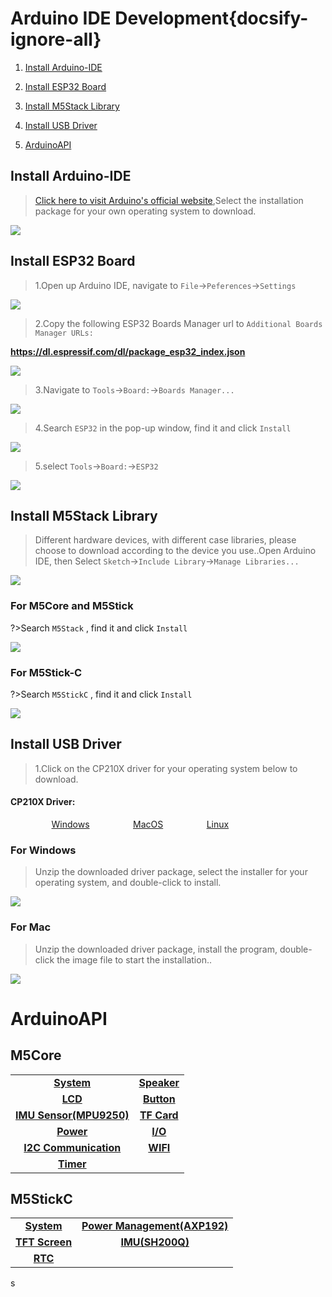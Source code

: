 # Arduino IDE Development{docsify-ignore-all}


1. [Install Arduino-IDE](#Install-Arduino-IDE)

2. [Install ESP32 Board](#Install-ESP32-Board)

3. [Install M5Stack Library](#Install-M5Stack-Library)

4. [Install USB Driver](#Install-USB-Driver)

5. [ArduinoAPI](#ArduinoAPI)

## Install Arduino-IDE


>[Click here to visit Arduino's official website](https://www.arduino.cc/en/Main/Software),Select the installation package for your own operating system to download.


<img src="assets/img/related_documents/Arduino_IDE/Arduino_install.jpg">


## Install ESP32 Board

>1.Open up Arduino IDE, navigate to `File`->`Peferences`->`Settings`

<img src="assets/img/related_documents/Arduino_IDE/Arduino_1.jpg">

>2.Copy the following ESP32 Boards Manager url to `Additional Boards Manager URLs:`

**https://dl.espressif.com/dl/package_esp32_index.json**

<img src="assets/img/related_documents/Arduino_IDE/Arduino_2.jpg">

>3.Navigate to `Tools`->`Board:`->`Boards Manager...`

<img src="assets/img/related_documents/Arduino_IDE/Arduino_3.jpg">

>4.Search `ESP32` in the pop-up window, find it and  click `Install`

<img src="assets/img/related_documents/Arduino_IDE/Arduino_4.jpg">

>5.select `Tools`->`Board:`->`ESP32`

<img src="assets/img/related_documents/Arduino_IDE/Arduino_5.jpg">

## Install M5Stack Library

>Different hardware devices, with different case libraries, please choose to download according to the device you use..Open Arduino IDE, then Select `Sketch`->`Include Library`->`Manage Libraries...`

<img src="assets/img/related_documents/Arduino_IDE/Arduino_6.jpg">

### For M5Core and M5Stick

?>Search `M5Stack`  , find it and click `Install`

<img src="assets/img/related_documents/Arduino_IDE/Arduino_7.jpg">

### For M5Stick-C

?>Search `M5StickC` , find it and click `Install`

<img src="assets/img/related_documents/Arduino_IDE/Arduino_8.jpg">

## Install USB Driver

>1.Click on the CP210X driver for your operating system below to download.

<div class="link">

 <h4><span>CP210X Driver:</span></h4>
    <p>
    <a href="https://m5stack.oss-cn-shenzhen.aliyuncs.com/resource/drivers/CP210x_VCP_Windows.zip" target="_blank" rel="noopener noreferrer"><img src="https://cdn.shopify.com/s/files/1/0056/7689/2250/files/windows_89cc6ea0-2a3c-4327-97e5-8f51f448c38b_icon.png?v=1557026574" alt="">Windows</a>
    <a href="https://m5stack.oss-cn-shenzhen.aliyuncs.com/resource/drivers/CP210x_VCP_MacOS.zip" target="_blank" rel="noopener noreferrer"><img src="https://cdn.shopify.com/s/files/1/0056/7689/2250/files/mac_large.png?v=1557026570" alt="">MacOS</a>
    <a href="https://m5stack.oss-cn-shenzhen.aliyuncs.com/resource/drivers/CP210x_VCP_Linux.zip" target="_blank" rel="noopener noreferrer"><img src="https://cdn.shopify.com/s/files/1/0056/7689/2250/files/linux_icon.png?v=1557026584" alt="">Linux</a>
    </p>
</div>



### For Windows

>Unzip the downloaded driver package, select the installer for your operating system, and double-click to install.

<img src="assets/img/related_documents/Arduino_IDE/CP210X_WIN.jpg">


### For Mac

>Unzip the downloaded driver package, install the program, double-click the image file to start the installation..

<img src="assets/img/related_documents/Arduino_IDE/CP210X_MAC.png">

# ArduinoAPI

## M5Core

|||
|:---:|:---:|
|**[System](en/api/system)** | **[Speaker](en/api/speaker)** |
|**[LCD](en/api/lcd)** | **[Button](en/api/button)** |
|**[IMU Sensor(MPU9250)](en/api/mpu9250)** | **[TF Card](en/api/tf)** |
|**[Power](en/api/power)** |**[I/O](en/api/gpio)** |
|**[I2C Communication](en/api/commutil)** | **[WIFI](en/api/wifi)**|
|**[Timer](en/api/ticker)**|


## M5StickC

|||
|:---:|:---:|
|**[System](en/api/system_m5stickc)** | **[Power Management(AXP192)](en/api/axp192_m5stickc)** |
|**[TFT Screen](en/api/lcd_m5stickc)** | **[IMU(SH200Q)](en/api/sh200q_m5stickc)** |
|**[RTC](en/api/rtc)**|



<style>

.link a{

    padding-left: 13%;

}

</style>s